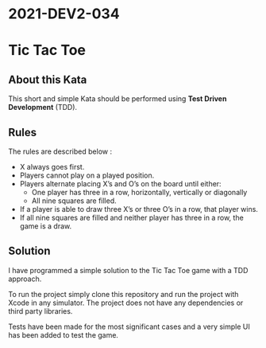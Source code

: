 # 2021-DEV2-034

# Tic Tac Toe

## About this Kata

This short and simple Kata should be performed using **Test Driven Development** (TDD).

## Rules

The rules are described below :

- X always goes first.
- Players cannot play on a played position.
- Players alternate placing X’s and O’s on the board until either:
	- One player has three in a row, horizontally, vertically or diagonally
	- All nine squares are filled.
- If a player is able to draw three X’s or three O’s in a row, that player wins.
- If all nine squares are filled and neither player has three in a row, the game is a draw.

## Solution

I have programmed a simple solution to the Tic Tac Toe game with a TDD approach. 

To run the project simply clone this repository and run the project with Xcode in any simulator. The project does not have any dependencies or third party libraries.

Tests have been made for the most significant cases and a very simple UI has been added to test the game.
